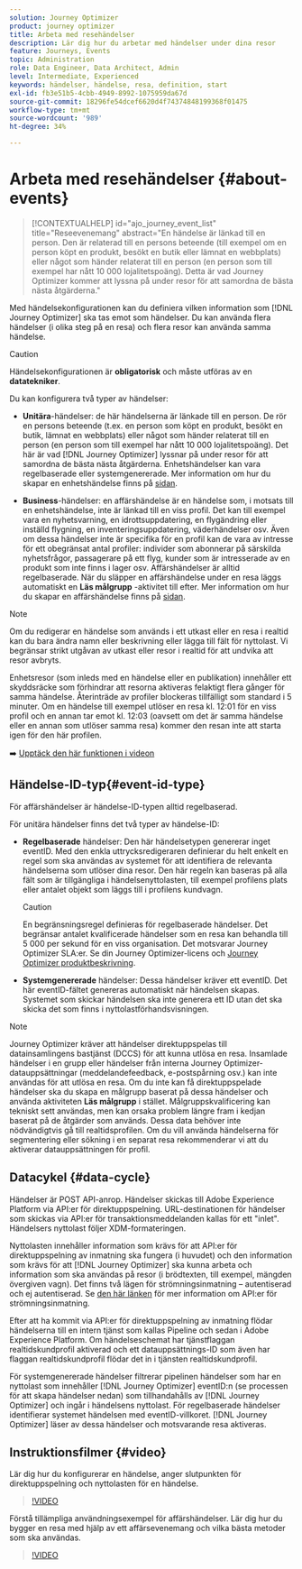 ```yaml
---
solution: Journey Optimizer
product: journey optimizer
title: Arbeta med resehändelser
description: Lär dig hur du arbetar med händelser under dina resor
feature: Journeys, Events
topic: Administration
role: Data Engineer, Data Architect, Admin
level: Intermediate, Experienced
keywords: händelser, händelse, resa, definition, start
exl-id: fb3e51b5-4cbb-4949-8992-1075959da67d
source-git-commit: 18296fe54dcef6620d4f74374848199368f01475
workflow-type: tm+mt
source-wordcount: '989'
ht-degree: 34%

---
```


# Arbeta med resehändelser {#about-events}

>[!CONTEXTUALHELP]
>id="ajo_journey_event_list"
>title="Reseevenemang"
>abstract="En händelse är länkad till en person. Den är relaterad till en persons beteende (till exempel om en person köpt en produkt, besökt en butik eller lämnat en webbplats) eller något som händer relaterat till en person (en person som till exempel har nått 10 000 lojalitetspoäng). Detta är vad Journey Optimizer kommer att lyssna på under resor för att samordna de bästa nästa åtgärderna."

Med händelsekonfigurationen kan du definiera vilken information som [!DNL Journey Optimizer] ska tas emot som händelser. Du kan använda flera händelser (i olika steg på en resa) och flera resor kan använda samma händelse.

>[!CAUTION]
>
>Händelsekonfigurationen är **obligatorisk** och måste utföras av en **datatekniker**.

Du kan konfigurera två typer av händelser:

* **Unitära**-händelser: de här händelserna är länkade till en person. De rör en persons beteende (t.ex. en person som köpt en produkt, besökt en butik, lämnat en webbplats) eller något som händer relaterat till en person (en person som till exempel har nått 10 000 lojalitetspoäng). Det här är vad [!DNL Journey Optimizer] lyssnar på under resor för att samordna de bästa nästa åtgärderna. Enhetshändelser kan vara regelbaserade eller systemgenererade. Mer information om hur du skapar en enhetshändelse finns på [sidan](../event/about-creating.md).

* **Business**-händelser: en affärshändelse är en händelse som, i motsats till en enhetshändelse, inte är länkad till en viss profil. Det kan till exempel vara en nyhetsvarning, en idrottsuppdatering, en flygändring eller inställd flygning, en inventeringsuppdatering, väderhändelser osv. Även om dessa händelser inte är specifika för en profil kan de vara av intresse för ett obegränsat antal profiler: individer som abonnerar på särskilda nyhetsfrågor, passagerare på ett flyg, kunder som är intresserade av en produkt som inte finns i lager osv. Affärshändelser är alltid regelbaserade. När du släpper en affärshändelse under en resa läggs automatiskt en **Läs målgrupp** -aktivitet till efter. Mer information om hur du skapar en affärshändelse finns på [sidan](../event/about-creating-business.md).


>[!NOTE]
>
>Om du redigerar en händelse som används i ett utkast eller en resa i realtid kan du bara ändra namn eller beskrivning eller lägga till fält för nyttolast. Vi begränsar strikt utgåvan av utkast eller resor i realtid för att undvika att resor avbryts.

Enhetsresor (som inleds med en händelse eller en publikation) innehåller ett skyddsräcke som förhindrar att resorna aktiveras felaktigt flera gånger för samma händelse. Återinträde av profiler blockeras tillfälligt som standard i 5 minuter. Om en händelse till exempel utlöser en resa kl. 12:01 för en viss profil och en annan tar emot kl. 12:03 (oavsett om det är samma händelse eller en annan som utlöser samma resa) kommer den resan inte att starta igen för den här profilen.

➡️ [Upptäck den här funktionen i videon](#video)

## Händelse-ID-typ{#event-id-type}

För affärshändelser är händelse-ID-typen alltid regelbaserad.

För unitära händelser finns det två typer av händelse-ID:

* **Regelbaserade** händelser: Den här händelsetypen genererar inget eventID. Med den enkla uttrycksredigeraren definierar du helt enkelt en regel som ska användas av systemet för att identifiera de relevanta händelserna som utlöser dina resor. Den här regeln kan baseras på alla fält som är tillgängliga i händelsenyttolasten, till exempel profilens plats eller antalet objekt som läggs till i profilens kundvagn.

  >[!CAUTION]
  >
  >En begränsningsregel definieras för regelbaserade händelser. Det begränsar antalet kvalificerade händelser som en resa kan behandla till 5 000 per sekund för en viss organisation. Det motsvarar Journey Optimizer SLA:er. Se din Journey Optimizer-licens och [Journey Optimizer produktbeskrivning](https://helpx.adobe.com/legal/product-descriptions/adobe-journey-optimizer.html).

* **Systemgenererade** händelser: Dessa händelser kräver ett eventID. Det här eventID-fältet genereras automatiskt när händelsen skapas. Systemet som skickar händelsen ska inte generera ett ID utan det ska skicka det som finns i nyttolastförhandsvisningen.

>[!NOTE]
>
>Journey Optimizer kräver att händelser direktuppspelas till datainsamlingens bastjänst (DCCS) för att kunna utlösa en resa. Insamlade händelser i en grupp eller händelser från interna Journey Optimizer-datauppsättningar (meddelandefeedback, e-postspårning osv.) kan inte användas för att utlösa en resa. Om du inte kan få direktuppspelade händelser ska du skapa en målgrupp baserat på dessa händelser och använda aktiviteten **Läs målgrupp** i stället. Målgruppskvalificering kan tekniskt sett användas, men kan orsaka problem längre fram i kedjan baserat på de åtgärder som används. Dessa data behöver inte nödvändigtvis gå till realtidsprofilen. Om du vill använda händelserna för segmentering eller sökning i en separat resa rekommenderar vi att du aktiverar datauppsättningen för profil.

## Datacykel {#data-cycle}

Händelser är POST API-anrop. Händelser skickas till Adobe Experience Platform via API:er för direktuppspelning. URL-destinationen för händelser som skickas via API:er för transaktionsmeddelanden kallas för ett &quot;inlet&quot;. Händelsers nyttolast följer XDM-formateringen.

Nyttolasten innehåller information som krävs för att API:er för direktuppspelning av inmatning ska fungera (i huvudet) och den information som krävs för att [!DNL Journey Optimizer] ska kunna arbeta och information som ska användas på resor (i brödtexten, till exempel, mängden övergiven vagn). Det finns två lägen för strömningsinmatning – autentiserad och ej autentiserad. Se [den här länken](https://experienceleague.adobe.com/docs/experience-platform/xdm/api/getting-started.html) för mer information om API:er för strömningsinmatning.

Efter att ha kommit via API:er för direktuppspelning av inmatning flödar händelserna till en intern tjänst som kallas Pipeline och sedan i Adobe Experience Platform. Om händelseschemat har tjänstflaggan realtidskundprofil aktiverad och ett datauppsättnings-ID som även har flaggan realtidskundprofil flödar det in i tjänsten realtidskundprofil.

För systemgenererade händelser filtrerar pipelinen händelser som har en nyttolast som innehåller [!DNL Journey Optimizer] eventID:n (se processen för att skapa händelser nedan) som tillhandahålls av [!DNL Journey Optimizer] och ingår i händelsens nyttolast. För regelbaserade händelser identifierar systemet händelsen med eventID-villkoret. [!DNL Journey Optimizer] läser av dessa händelser och motsvarande resa aktiveras.

## Instruktionsfilmer {#video}

Lär dig hur du konfigurerar en händelse, anger slutpunkten för direktuppspelning och nyttolasten för en händelse.

>[!VIDEO](https://video.tv.adobe.com/v/336253?quality=12)

Förstå tillämpliga användningsexempel för affärshändelser. Lär dig hur du bygger en resa med hjälp av ett affärsevenemang och vilka bästa metoder som ska användas.

>[!VIDEO](https://video.tv.adobe.com/v/334234?quality=12)
